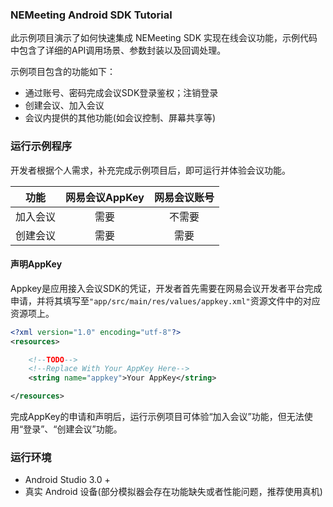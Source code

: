 
### NEMeeting Android SDK Tutorial

此示例项目演示了如何快速集成 NEMeeting SDK 实现在线会议功能，示例代码中包含了详细的API调用场景、参数封装以及回调处理。

示例项目包含的功能如下：

- 通过账号、密码完成会议SDK登录鉴权；注销登录
- 创建会议、加入会议
- 会议内提供的其他功能(如会议控制、屏幕共享等) 

### 运行示例程序

开发者根据个人需求，补充完成示例项目后，即可运行并体验会议功能。

|功能|网易会议AppKey|网易会议账号|
|:-:|:-:|:-:|
|加入会议|需要|不需要|
|创建会议|需要|需要|

#### 声明AppKey

Appkey是应用接入会议SDK的凭证，开发者首先需要在网易会议开发者平台完成申请，并将其填写至`"app/src/main/res/values/appkey.xml"`资源文件中的对应资源项上。

```xml
<?xml version="1.0" encoding="utf-8"?>
<resources>

    <!--TODO-->
    <!--Replace With Your AppKey Here-->
    <string name="appkey">Your AppKey</string>

</resources>
```

完成AppKey的申请和声明后，运行示例项目可体验“加入会议”功能，但无法使用“登录”、“创建会议”功能。

### 运行环境

- Android Studio 3.0 +
- 真实 Android 设备(部分模拟器会存在功能缺失或者性能问题，推荐使用真机)




